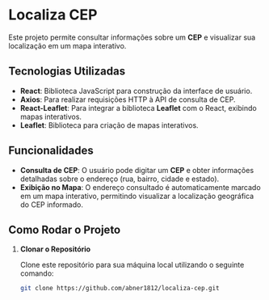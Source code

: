 # Localiza CEP

Este projeto permite consultar informações sobre um **CEP** e visualizar sua localização em um mapa interativo.

## Tecnologias Utilizadas

- **React**: Biblioteca JavaScript para construção da interface de usuário.
- **Axios**: Para realizar requisições HTTP à API de consulta de CEP.
- **React-Leaflet**: Para integrar a biblioteca **Leaflet** com o React, exibindo mapas interativos.
- **Leaflet**: Biblioteca para criação de mapas interativos.

## Funcionalidades

- **Consulta de CEP**: O usuário pode digitar um **CEP** e obter informações detalhadas sobre o endereço (rua, bairro, cidade e estado).
- **Exibição no Mapa**: O endereço consultado é automaticamente marcado em um mapa interativo, permitindo visualizar a localização geográfica do CEP informado.

## Como Rodar o Projeto

1. **Clonar o Repositório**

   Clone este repositório para sua máquina local utilizando o seguinte comando:
   ```bash
   git clone https://github.com/abner1812/localiza-cep.git
